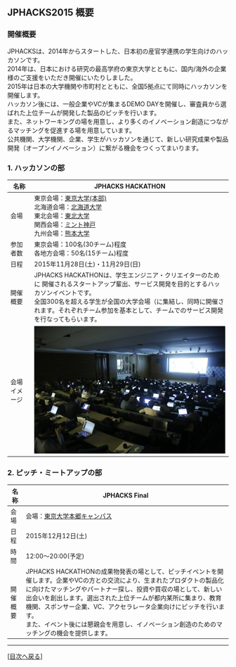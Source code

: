 ## JPHACKS2015 概要
### 開催概要
JPHACKSは、2014年からスタートした、日本初の産官学連携の学生向けのハッカソンです。  
2014年は、日本における研究の最高学府の東京大学とともに、国内/海外の企業様のご支援をいただき開催にいたりしました。  
2015年は日本の大学機関や市町村とともに、全国5拠点にて同時にハッカソンを開催します。  
ハッカソン後には、一般企業やVCが集まるDEMO DAYを開催し、審査員から選ばれた上位チームが開発した製品のピッチを行います。  
また、ネットワーキングの場を用意し、より多くのイノベーション創造につながるマッチングを促進する場を用意しています。  
公共機関、大学機関、企業、学生がハッカソンを通じて、新しい研究成果や製品開発（オープンイノベーション）に繋がる機会をつくってまいります。

### 1. ハッカソンの部
|名称|JPHACKS HACKATHON|
|---|---|
|会場|東京会場：[東京大学(本部)](http://www.u-tokyo.ac.jp/campusmap/map01_02_j.html)<br>北海道会場：[北海道大学](http://www.hokudai.ac.jp/)<br>東北会場：[東北大学](http://www.tohoku.ac.jp/japanese/)<br>関西会場：[ミント神戸](http://mint-kobe.jp/access/)<br>九州会場：[熊本大学](http://www.kumamoto-u.ac.jp/)|
|参加者数|東京会場：100名(30チーム)程度<br>各地方会場：50名(15チーム)程度|
|日程|2015年11月28日(土)・11月29日(日)|
|開催概要|JPHACKS HACKATHONは、学生エンジニア・クリエイターのために 開催されるスタートアップ輩出、サービス開発を目的とするハッカソンイベントです。<br>全国300名を超える学生が全国の大学会場（に集結し、同時に開催されます。それぞれチーム参加を基本として、チームでのサービス開発を行なってもらいます。|
|会場イメージ|![会場イメージ](../assets/images/venue.png)|

### 2. ピッチ・ミートアップの部
|名称|JPHACKS Final|
|---|---|
|会場|会場：[東京大学本郷キャンパス](http://www.u-tokyo.ac.jp/campusmap/map01_02_j.html)|
|日程|2015年12月12日(土)|
|時間|12:00〜20:00(予定)|
|開催概要|JPHACKS HACKATHONの成果物発表の場として、ピッチイベントを開催します。企業やVCの方との交流により、生まれたプロダクトの製品化に向けたマッチングやパートナー探し、投資や買収の場として、新しい出会いを創出します。選出された上位チームが都内某所に集まり、教育機関、スポンサー企業、VC、アクセラレータ企業向けにピッチを行います。<br>また、イベント後には懇親会を用意し、イノベーション創造のためのマッチングの機会を提供します。|

--------------
[[目次へ戻る](../README.md)]
